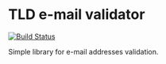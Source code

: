 # TLD e-mail validator

[![Build Status](https://travis-ci.com/fedek6/tld-mail-validator.svg?token=Fpapy2MXqrwtfsLgfThp&branch=main)](https://travis-ci.com/fedek6/tld-mail-validator)

Simple library for e-mail addresses validation.
